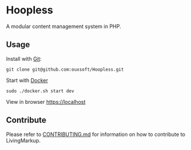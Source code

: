# Hoopless 
A modular content management system in PHP.

## Usage

Install with [Git](https://git-scm.com/):
```shell script
git clone git@github.com:ouxsoft/Hoopless.git
```

Start with [Docker](https://docs.docker.com/get-docker/)
```shell script
sudo ./docker.sh start dev
```

View in browser [https://localhost](https://localhost)

## Contribute

Please refer to [CONTRIBUTING.md](https://github.com/ouxsoft/Hoopless/blob/master/.github/workflows/CONTRIBUTING.md) for 
information on how to contribute to LivingMarkup.